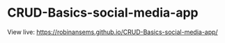 # CRUD-Basics-social-media-app
View live: https://robinansems.github.io/CRUD-Basics-social-media-app/
